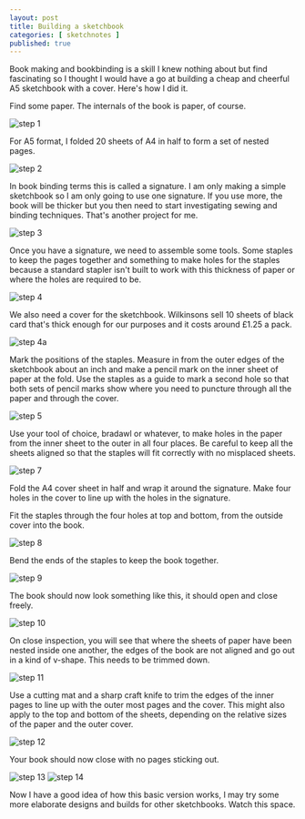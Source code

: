 ```yaml
---
layout: post
title: Building a sketchbook
categories: [ sketchnotes ]
published: true
---
```


Book making and bookbinding is a skill I knew nothing about but find fascinating so I thought I 
would have a go at building a cheap and cheerful A5 sketchbook with a cover. Here's how I did it.

Find some paper. The internals of the book is paper, of course. 

<img src="/img/posts/build-a-sketchbook/step-1.jpg" alt="step 1" class="u-max-full-width" />

For A5 format, I folded 20 sheets of A4 in half to form a set of nested pages. 

<img src="/img/posts/build-a-sketchbook/step-2.jpg" alt="step 2" class="u-max-full-width" />

In book binding terms this is called a signature. I am only making a simple sketchbook so I am only 
going to use one signature. If you use more, the book will be thicker but you then need to start investigating 
sewing and binding techniques. That's another project for me.

<img src="/img/posts/build-a-sketchbook/step-3.jpg" alt="step 3" class="u-max-full-width" />

Once you have a signature, we need to assemble some tools. Some staples to keep the pages together and something
to make holes for the staples because a standard stapler isn't built to work with this thickness of paper 
or where the holes are required to be.

<img src="/img/posts/build-a-sketchbook/step-4.jpg" alt="step 4" class="u-max-full-width" />

We also need a cover for the sketchbook. Wilkinsons sell 10 sheets of black card that's thick enough 
for our purposes and it costs around £1.25 a pack.
 
<img src="/img/posts/build-a-sketchbook/step-4a.jpg" alt="step 4a" class="u-max-full-width" />

Mark the positions of the staples. Measure in from the outer edges of the sketchbook about an 
inch and make a pencil mark on the inner sheet of paper at the fold. Use the staples as a guide to 
mark a second hole so that both sets of pencil marks show where you need to puncture through all the paper 
and through the cover. 

<img src="/img/posts/build-a-sketchbook/step-5.jpg" alt="step 5" class="u-max-full-width" />

Use your tool of choice, bradawl or whatever, to make holes in the paper from the inner sheet to the outer 
in all four places. Be careful to keep all the sheets aligned so that the staples will fit correctly with no 
misplaced sheets.

<img src="/img/posts/build-a-sketchbook/step-7.jpg" alt="step 7" class="u-max-full-width" />

Fold the A4 cover sheet in half and wrap it around the signature. Make four holes in the cover to line up 
with the holes in the signature.

Fit the staples through the four holes at top and bottom, from the outside cover into the book.

<img src="/img/posts/build-a-sketchbook/step-8.jpg" alt="step 8" class="u-max-full-width" />

Bend the ends of the staples to keep the book together.

<img src="/img/posts/build-a-sketchbook/step-9.jpg" alt="step 9" class="u-max-full-width" />

The book should now look something like this, it should open and close freely.

<img src="/img/posts/build-a-sketchbook/step-10.jpg" alt="step 10" class="u-max-full-width" />

On close inspection, you will see that where the sheets of paper have been nested inside one another, 
the edges of the book are not aligned and go out in a kind of v-shape. This needs to be trimmed down.

<img src="/img/posts/build-a-sketchbook/step-11.jpg" alt="step 11" class="u-max-full-width" />

Use a cutting mat and a sharp craft knife to trim the edges of the inner pages to line up with the 
outer most pages and the cover. This might also apply to the top and bottom of the sheets, depending on the 
relative sizes of the paper and the outer cover.

<img src="/img/posts/build-a-sketchbook/step-12.jpg" alt="step 12" class="u-max-full-width" />

Your book should now close with no pages sticking out.

<img src="/img/posts/build-a-sketchbook/step-13.jpg" alt="step 13" class="u-max-full-width" />

<img src="/img/posts/build-a-sketchbook/step-14.jpg" alt="step 14" class="u-max-full-width" />

Now I have a good idea of how this basic version works, I may try some more elaborate designs and builds 
for other sketchbooks. Watch this space.

